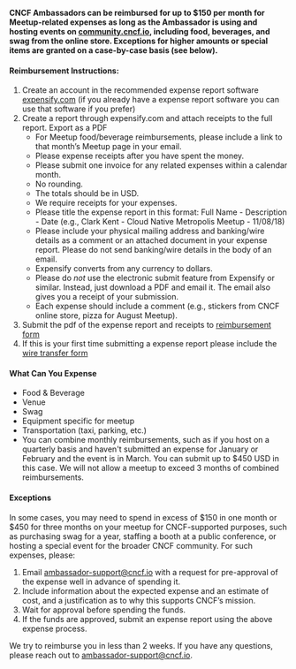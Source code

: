 **CNCF Ambassadors can be reimbursed for up to $150 per month for Meetup-related expenses as long as the Ambassador is using and hosting events on [community.cncf.io](https://community.cncf.io/), including food, beverages, and swag from the online store. Exceptions for higher amounts or special items are granted on a case-by-case basis (see below).**

#### Reimbursement Instructions:
1.	Create an account in the recommended expense report software [expensify.com](https://expensify.com) (if you already have a expense report software you can use that software if you prefer)
2.	Create a report through expensify.com and attach receipts to the full report. Export as a PDF
   	-	For Meetup food/beverage reimbursements, please include a link to that month’s Meetup page in your email.
 	-	Please expense receipts after you have spent the money.
 	-	Please submit one invoice for any related expenses within a calendar month.
	-	No rounding.
	-	The totals should be in USD.
	-	We require receipts for your expenses.
	-	Please title the expense report in this format: Full Name - Description - Date (e.g., Clark Kent - Cloud Native Metropolis Meetup - 11/08/18)
	-	Please include your physical mailing address and banking/wire details as a comment or an attached document in your expense report. Please do not send banking/wire details in the body of an email.
	-	Expensify converts from any currency to dollars.
	-	Please do *not* use the electronic submit feature from Expensify or similar. Instead, just download a PDF and email it. The email also gives you a receipt of your submission.
	-	Each expense should include a comment (e.g., stickers from CNCF online store, pizza for August Meetup).
3.	Submit the pdf of the expense report and receipts to [reimbursement form](https://form.asana.com/?k=n4WC5WBfigsFjhrTpxutUw&d=9283783873717)
4.	If this is your first time submitting a expense report please include the [wire transfer form](https://drive.google.com/file/d/10ynF4lYoEdGEj7y2_tvsVQeGsSZjN_pZ/view?usp=sharing)

#### **What Can You Expense**
-	Food & Beverage
-	Venue
-	Swag
-	Equipment specific for meetup
-	Transportation (taxi, parking, etc.)
-	You can combine monthly reimbursements, such as if you host on a quarterly basis and haven't submitted an expense for January or February and the event is in March. You can submit up to $450 USD in this case. We will not allow a meetup to exceed 3 months of combined reimbursements.

#### **Exceptions**

In some cases, you may need to spend in excess of $150 in one month or $450 for three months on your meetup for CNCF-supported purposes, such as purchasing swag for a year, staffing a booth at a public conference, or hosting a special event for the broader CNCF community. For such expenses, please:

1.	Email ambassador-support@cncf.io with a request for pre-approval of the expense well in advance of spending it.
2.	Include information about the expected expense and an estimate of cost, and a justification as to why this supports CNCF’s mission.
3.	Wait for approval before spending the funds.
4.	If the funds are approved, submit an expense report using the above expense process.



We try to reimburse you in less than 2 weeks. If you have any questions, please reach out to ambassador-support@cncf.io.
